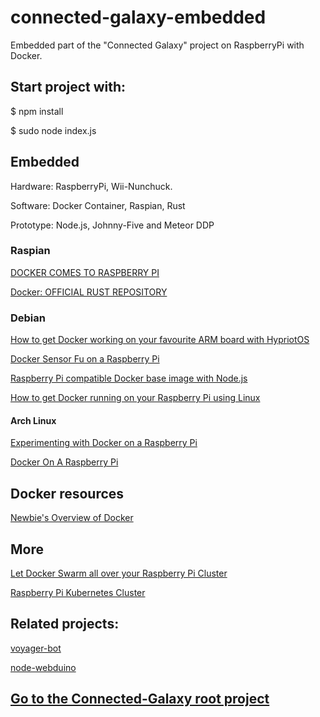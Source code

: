 # connected-galaxy-embedded
Embedded part of the "Connected Galaxy" project on RaspberryPi with Docker.

## Start project with:
$ npm install

$ sudo node index.js

## Embedded
Hardware: RaspberryPi, Wii-Nunchuck.

Software:
Docker Container,
Raspian,
Rust

Prototype: Node.js, Johnny-Five and
Meteor DDP

### Raspian
[DOCKER COMES TO RASPBERRY PI](https://www.raspberrypi.org/blog/docker-comes-to-raspberry-pi/)

[Docker: OFFICIAL RUST REPOSITORY](https://hub.docker.com/_/rust/)

### Debian

[How to get Docker working on your favourite ARM board with HypriotOS](http://blog.hypriot.com/post/how-to-get-docker-working-on-your-favourite-arm-board-with-hypriotos/)

[Docker Sensor Fu on a Raspberry Pi](http://blog.hypriot.com/getting-started-with-docker-on-your-arm-device/)

[Raspberry Pi compatible Docker base image with Node.js](https://github.com/hypriot/rpi-node)

[How to get Docker running on your Raspberry Pi using Linux](http://blog.hypriot.com/getting-started-with-docker-and-linux-on-the-raspberry-pi/)

#### Arch Linux
[Experimenting with Docker on a Raspberry Pi](https://opensource.com/life/15/9/experimenting-docker-raspberry-pi)

[Docker On A Raspberry Pi](http://blog.xebia.com/docker-on-a-raspberry-pi/)


## Docker resources
[Newbie's Overview of Docker](http://www.troubleshooters.com/linux/docker/docker_newbie.htm)


## More
[Let Docker Swarm all over your Raspberry Pi Cluster](http://blog.hypriot.com/post/let-docker-swarm-all-over-your-raspberry-pi-cluster/)

[Raspberry Pi Kubernetes Cluster](http://www.jinkit.com/k8s-on-rpi/)

## Related projects:
[voyager-bot](https://github.com/juliocesar-io/voyager-bot)

[node-webduino](https://hub.docker.com/r/coopermaa/node-webduino/)


## [Go to the Connected-Galaxy root project](https://github.com/Goyapa/connected-galaxy)
